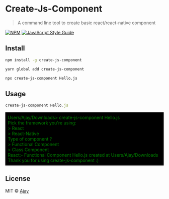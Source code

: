 # Create-Js-Component

> A command line tool to create basic react/react-native component

[![NPM](https://img.shields.io/npm/v/create-js-component.svg)](https://www.npmjs.com/package/create-js-component) [![JavaScript Style Guide](https://img.shields.io/badge/code_style-standard-brightgreen.svg)](https://standardjs.com)

## Install

```bash
npm install -g create-js-component
```

```bash
yarn global add create-js-component
```

```bash
npx create-js-component Hello.js
```

## Usage

```js
create-js-component Hello.js
```

<div style="background-color: black; padding: 8px">
    <span style="background-color: black; color: green;"> 
    Users/Ajay/Downloads> create-js-component Hello.js <br>
    Pick the framework you're using: <br>
    > React <br>
    > React-Native <br>
    Type of component ?<br> 
    > Functional Component <br>
    > Class Component <br>
    React:- Functional Component Hello.js created at Users/Ajay/Downloads<br>
    Thank you for using create-js-component :)
    </span>
</div>

## License

MIT © [Ajay](LICENSE)
